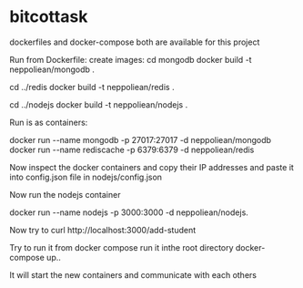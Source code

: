 # bitcottask

dockerfiles and docker-compose both are available for this project

Run from Dockerfile:
create images:
cd mongodb
docker build -t neppoliean/mongodb .

cd ../redis
docker build -t neppoliean/redis .

cd ../nodejs
docker build -t neppoliean/nodejs .

Run is as containers:

docker run --name mongodb -p 27017:27017 -d neppoliean/mongodb
docker run --name rediscache -p 6379:6379 -d neppoliean/redis

Now inspect the docker containers and copy their IP addresses and paste it into config.json file in nodejs/config.json

Now run the nodejs container

docker run --name nodejs -p 3000:3000 -d neppoliean/nodejs.


Now try to curl http://localhost:3000/add-student


Try to run it from docker compose run it inthe root directory docker-compose up..

It will start the new containers and communicate with each others
